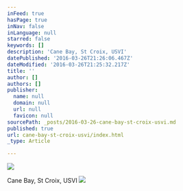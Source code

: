 ```yaml
---
inFeed: true
hasPage: true
inNav: false
inLanguage: null
starred: false
keywords: []
description: 'Cane Bay, St Croix, USVI'
datePublished: '2016-03-26T21:26:06.467Z'
dateModified: '2016-03-26T21:25:32.217Z'
title: ''
author: []
authors: []
publisher:
  name: null
  domain: null
  url: null
  favicon: null
sourcePath: _posts/2016-03-26-cane-bay-st-croix-usvi.md
published: true
url: cane-bay-st-croix-usvi/index.html
_type: Article

---
```

![](https://the-grid-user-content.s3-us-west-2.amazonaws.com/abd46afc-e964-4a86-bfbe-fb5b7fa08ac2.jpg)

Cane Bay, St Croix, USVI
![](https://the-grid-user-content.s3-us-west-2.amazonaws.com/47b1250b-200e-4c0a-8d9c-6f6029ee74ff.jpg)